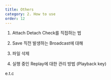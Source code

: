 ```yaml
---
title: Others
category: 2. How to use
order: 12
---
```



1. Attach Detach Check를 직접하는 법

2. Save 직전 발생하는 Broadcast에 대해

3. 파일 삭제

4. 실행 중인 Replay에 대한 관리 방법 (Playback key)

e.t.c
